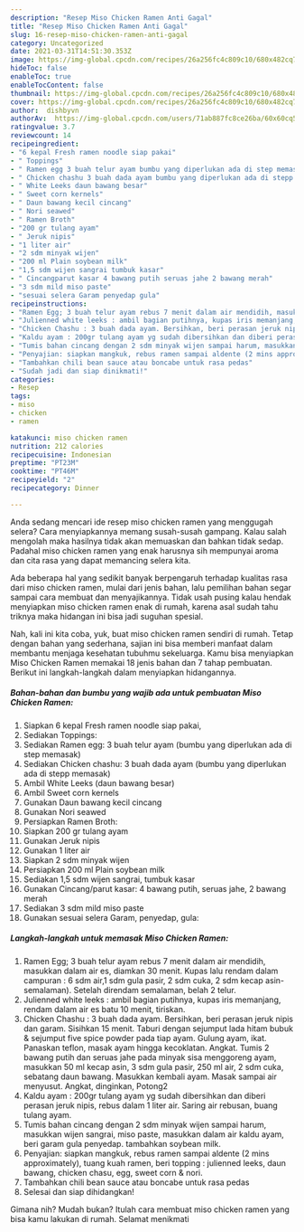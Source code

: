 ```yaml
---
description: "Resep Miso Chicken Ramen Anti Gagal"
title: "Resep Miso Chicken Ramen Anti Gagal"
slug: 16-resep-miso-chicken-ramen-anti-gagal
category: Uncategorized
date: 2021-03-31T14:51:30.353Z
image: https://img-global.cpcdn.com/recipes/26a256fc4c809c10/680x482cq70/miso-chicken-ramen-foto-resep-utama.jpg
hideToc: false
enableToc: true
enableTocContent: false
thumbnail: https://img-global.cpcdn.com/recipes/26a256fc4c809c10/680x482cq70/miso-chicken-ramen-foto-resep-utama.jpg
cover: https://img-global.cpcdn.com/recipes/26a256fc4c809c10/680x482cq70/miso-chicken-ramen-foto-resep-utama.jpg
author:  dishbyvn
authorAv:  https://img-global.cpcdn.com/users/71ab887fc8ce26ba/60x60cq50/avatar.jpg
ratingvalue: 3.7
reviewcount: 14
recipeingredient:
- "6 kepal Fresh ramen noodle siap pakai"
- " Toppings"
- " Ramen egg 3 buah telur ayam bumbu yang diperlukan ada di step memasak"
- " Chicken chashu 3 buah dada ayam bumbu yang diperlukan ada di stepp memasak"
- " White Leeks daun bawang besar"
- " Sweet corn kernels"
- " Daun bawang kecil cincang"
- " Nori seawed"
- " Ramen Broth"
- "200 gr tulang ayam"
- " Jeruk nipis"
- "1 liter air"
- "2 sdm minyak wijen"
- "200 ml Plain soybean milk"
- "1,5 sdm wijen sangrai tumbuk kasar"
- " Cincangparut kasar 4 bawang putih seruas jahe 2 bawang merah"
- "3 sdm mild miso paste"
- "sesuai selera Garam penyedap gula"
recipeinstructions:
- "Ramen Egg; 3 buah telur ayam rebus 7 menit dalam air mendidih, masukkan dalam air es, diamkan 30 menit. Kupas lalu rendam dalam campuran : 6 sdm air,1 sdm gula pasir, 2 sdm cuka, 2 sdm kecap asin- semalaman). Setelah direndam semalaman, belah 2 telur."
- "Julienned white leeks : ambil bagian putihnya, kupas iris memanjang, rendam dalam air es batu 10 menit, tiriskan."
- "Chicken Chashu : 3 buah dada ayam. Bersihkan, beri perasan jeruk nipis dan garam. Sisihkan 15 menit. Taburi dengan sejumput lada hitam bubuk &amp; sejumput five spice powder pada tiap ayam. Gulung ayam, ikat. Panaskan teflon, masak ayam hingga kecoklatan. Angkat. Tumis 2 bawang putih dan seruas jahe pada minyak sisa menggoreng ayam, masukkan 50 ml kecap asin, 3 sdm gula pasir, 250 ml air, 2 sdm cuka, sebatang daun bawang. Masukkan kembali ayam. Masak sampai air menyusut. Angkat, dinginkan, Potong2"
- "Kaldu ayam : 200gr tulang ayam yg sudah dibersihkan dan diberi perasan jeruk nipis, rebus dalam 1 liter air. Saring air rebusan, buang tulang ayam."
- "Tumis bahan cincang dengan 2 sdm minyak wijen sampai harum, masukkan wijen sangrai, miso paste, masukkan dalam air kaldu ayam, beri garam gula penyedap. tambahkan soybean milk."
- "Penyajian: siapkan mangkuk, rebus ramen sampai aldente (2 mins approximately), tuang kuah ramen, beri topping : julienned leeks, daun bawang, chicken chasu, egg, sweet corn &amp; nori."
- "Tambahkan chili bean sauce atau boncabe untuk rasa pedas"
- "Sudah jadi dan siap dinikmati!"
categories:
- Resep
tags:
- miso
- chicken
- ramen

katakunci: miso chicken ramen 
nutrition: 212 calories
recipecuisine: Indonesian
preptime: "PT23M"
cooktime: "PT46M"
recipeyield: "2"
recipecategory: Dinner

---
```



Anda sedang mencari ide resep miso chicken ramen yang menggugah selera? Cara menyiapkannya memang susah-susah gampang. Kalau salah mengolah maka hasilnya tidak akan memuaskan dan bahkan tidak sedap. Padahal miso chicken ramen yang enak harusnya sih mempunyai aroma dan cita rasa yang dapat memancing selera kita.




Ada beberapa hal yang sedikit banyak berpengaruh terhadap kualitas rasa dari miso chicken ramen, mulai dari jenis bahan, lalu pemilihan bahan segar sampai cara membuat dan menyajikannya. Tidak usah pusing kalau hendak menyiapkan miso chicken ramen enak di rumah, karena asal sudah tahu triknya maka hidangan ini bisa jadi suguhan spesial.


Nah, kali ini kita coba, yuk, buat miso chicken ramen sendiri di rumah. Tetap dengan bahan yang sederhana, sajian ini bisa memberi manfaat dalam membantu menjaga kesehatan tubuhmu sekeluarga. Kamu bisa menyiapkan Miso Chicken Ramen memakai 18 jenis bahan dan 7 tahap pembuatan. Berikut ini langkah-langkah dalam menyiapkan hidangannya.

<!--inarticleads1-->

##### Bahan-bahan dan bumbu yang wajib ada untuk pembuatan Miso Chicken Ramen:

1. Siapkan 6 kepal Fresh ramen noodle siap pakai,
1. Sediakan  Toppings:
1. Sediakan  Ramen egg: 3 buah telur ayam (bumbu yang diperlukan ada di step memasak)
1. Sediakan  Chicken chashu: 3 buah dada ayam (bumbu yang diperlukan ada di stepp memasak)
1. Ambil  White Leeks (daun bawang besar)
1. Ambil  Sweet corn kernels
1. Gunakan  Daun bawang kecil cincang
1. Gunakan  Nori seawed
1. Persiapkan  Ramen Broth:
1. Siapkan 200 gr tulang ayam
1. Gunakan  Jeruk nipis
1. Gunakan 1 liter air
1. Siapkan 2 sdm minyak wijen
1. Persiapkan 200 ml Plain soybean milk
1. Sediakan 1,5 sdm wijen sangrai, tumbuk kasar
1. Gunakan  Cincang/parut kasar: 4 bawang putih, seruas jahe, 2 bawang merah
1. Sediakan 3 sdm mild miso paste
1. Gunakan sesuai selera Garam, penyedap, gula:




<!--inarticleads2-->

##### Langkah-langkah untuk memasak Miso Chicken Ramen:

1. Ramen Egg; 3 buah telur ayam rebus 7 menit dalam air mendidih, masukkan dalam air es, diamkan 30 menit. Kupas lalu rendam dalam campuran : 6 sdm air,1 sdm gula pasir, 2 sdm cuka, 2 sdm kecap asin- semalaman). Setelah direndam semalaman, belah 2 telur.
1. Julienned white leeks : ambil bagian putihnya, kupas iris memanjang, rendam dalam air es batu 10 menit, tiriskan.
1. Chicken Chashu : 3 buah dada ayam. Bersihkan, beri perasan jeruk nipis dan garam. Sisihkan 15 menit. Taburi dengan sejumput lada hitam bubuk &amp; sejumput five spice powder pada tiap ayam. Gulung ayam, ikat. Panaskan teflon, masak ayam hingga kecoklatan. Angkat. Tumis 2 bawang putih dan seruas jahe pada minyak sisa menggoreng ayam, masukkan 50 ml kecap asin, 3 sdm gula pasir, 250 ml air, 2 sdm cuka, sebatang daun bawang. Masukkan kembali ayam. Masak sampai air menyusut. Angkat, dinginkan, Potong2
1. Kaldu ayam : 200gr tulang ayam yg sudah dibersihkan dan diberi perasan jeruk nipis, rebus dalam 1 liter air. Saring air rebusan, buang tulang ayam.
1. Tumis bahan cincang dengan 2 sdm minyak wijen sampai harum, masukkan wijen sangrai, miso paste, masukkan dalam air kaldu ayam, beri garam gula penyedap. tambahkan soybean milk.
1. Penyajian: siapkan mangkuk, rebus ramen sampai aldente (2 mins approximately), tuang kuah ramen, beri topping : julienned leeks, daun bawang, chicken chasu, egg, sweet corn &amp; nori.
1. Tambahkan chili bean sauce atau boncabe untuk rasa pedas
1. Selesai dan siap dihidangkan!



Gimana nih? Mudah bukan? Itulah cara membuat miso chicken ramen yang bisa kamu lakukan di rumah. Selamat menikmati
